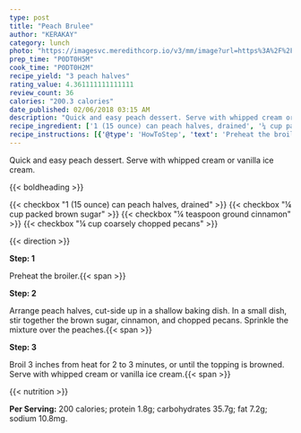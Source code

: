 ```yaml
---
type: post
title: "Peach Brulee"
author: "KERAKAY"
category: lunch
photo: "https://imagesvc.meredithcorp.io/v3/mm/image?url=https%3A%2F%2Fimages.media-allrecipes.com%2Fuserphotos%2F1262551.jpg"
prep_time: "P0DT0H5M"
cook_time: "P0DT0H2M"
recipe_yield: "3 peach halves"
rating_value: 4.361111111111111
review_count: 36
calories: "200.3 calories"
date_published: 02/06/2018 03:15 AM
description: "Quick and easy peach dessert. Serve with whipped cream or vanilla ice cream."
recipe_ingredient: ['1 (15 ounce) can peach halves, drained', '¼ cup packed brown sugar', '¼ teaspoon ground cinnamon', '¼ cup coarsely chopped pecans']
recipe_instructions: [{'@type': 'HowToStep', 'text': 'Preheat the broiler.\n'}, {'@type': 'HowToStep', 'text': 'Arrange peach halves, cut-side up in a shallow baking dish. In a small dish, stir together the brown sugar, cinnamon, and chopped pecans. Sprinkle the mixture over the peaches.\n'}, {'@type': 'HowToStep', 'text': 'Broil 3 inches from heat for 2 to 3 minutes, or until the topping is browned. Serve with whipped cream or vanilla ice cream.\n'}]
---
```


Quick and easy peach dessert. Serve with whipped cream or vanilla ice cream. 

{{< boldheading >}}

{{< checkbox "1 (15 ounce) can peach halves, drained" >}}
{{< checkbox "¼ cup packed brown sugar" >}}
{{< checkbox "¼ teaspoon ground cinnamon" >}}
{{< checkbox "¼ cup coarsely chopped pecans" >}}


{{< direction >}}

**Step: 1**

Preheat the broiler.{{< span >}}

**Step: 2**

Arrange peach halves, cut-side up in a shallow baking dish. In a small dish, stir together the brown sugar, cinnamon, and chopped pecans. Sprinkle the mixture over the peaches.{{< span >}}

**Step: 3**

Broil 3 inches from heat for 2 to 3 minutes, or until the topping is browned. Serve with whipped cream or vanilla ice cream.{{< span >}}

{{< nutrition >}}

**Per Serving:** 200 calories; protein 1.8g; carbohydrates 35.7g; fat 7.2g; sodium 10.8mg.